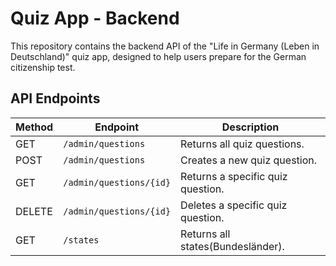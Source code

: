 # Quiz App - Backend

This repository contains the backend API of the "Life in Germany (Leben in Deutschland)" quiz app, designed to help users prepare for the German citizenship test.

<!-- 
The frontend part of this application is maintained in a separate repository. You can find it [here](https://github.com/your-username/frontend-repo-name).
-->

## API Endpoints

| Method | Endpoint                | Description                       |
|--------|-------------------------|-----------------------------------|
| GET    | `/admin/questions`      | Returns all quiz questions.       |
| POST   | `/admin/questions`      | Creates a new quiz question.      |
| GET    | `/admin/questions/{id}` | Returns a specific quiz question. |
| DELETE | `/admin/questions/{id}` | Deletes a specific quiz question. |
| GET    | `/states`               | Returns all states(Bundesländer). |
